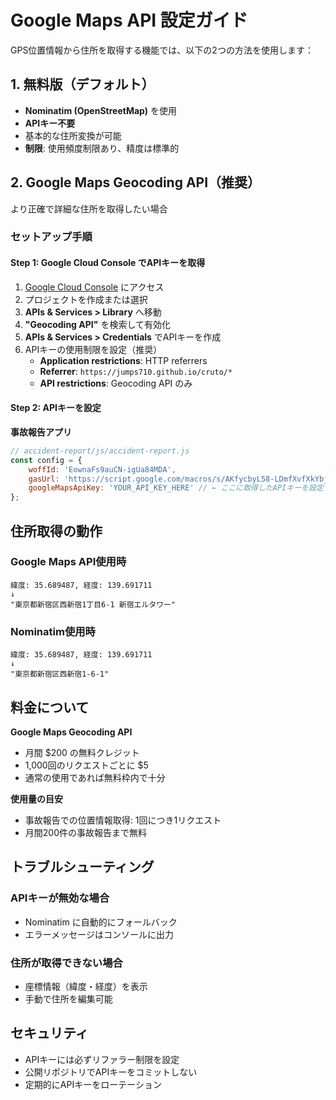 # Google Maps API 設定ガイド

GPS位置情報から住所を取得する機能では、以下の2つの方法を使用します：

## 1. 無料版（デフォルト）
- **Nominatim (OpenStreetMap)** を使用
- **APIキー不要**
- 基本的な住所変換が可能
- **制限**: 使用頻度制限あり、精度は標準的

## 2. Google Maps Geocoding API（推奨）
より正確で詳細な住所を取得したい場合

### セットアップ手順

#### Step 1: Google Cloud Console でAPIキーを取得
1. [Google Cloud Console](https://console.cloud.google.com/) にアクセス
2. プロジェクトを作成または選択
3. **APIs & Services > Library** へ移動
4. **"Geocoding API"** を検索して有効化
5. **APIs & Services > Credentials** でAPIキーを作成
6. APIキーの使用制限を設定（推奨）
   - **Application restrictions**: HTTP referrers
   - **Referrer**: `https://jumps710.github.io/cruto/*`
   - **API restrictions**: Geocoding API のみ

#### Step 2: APIキーを設定

**事故報告アプリ**
```javascript
// accident-report/js/accident-report.js
const config = {
    woffId: 'EownaFs9auCN-igUa84MDA',
    gasUrl: 'https://script.google.com/macros/s/AKfycbyL58-LDmfXvfXkYbj-LL9PPrnDZreH0RPg1-io0xgdNgICh30_VUBa1SZebAqk4hBxoA/exec',
    googleMapsApiKey: 'YOUR_API_KEY_HERE' // ← ここに取得したAPIキーを設定
};
```

## 住所取得の動作

### Google Maps API使用時
```
緯度: 35.689487, 経度: 139.691711
↓
"東京都新宿区西新宿1丁目6-1 新宿エルタワー"
```

### Nominatim使用時
```  
緯度: 35.689487, 経度: 139.691711
↓
"東京都新宿区西新宿1-6-1"
```

## 料金について

**Google Maps Geocoding API**
- 月間 $200 の無料クレジット
- 1,000回のリクエストごとに $5
- 通常の使用であれば無料枠内で十分

**使用量の目安**
- 事故報告での位置情報取得: 1回につき1リクエスト
- 月間200件の事故報告まで無料

## トラブルシューティング

### APIキーが無効な場合
- Nominatim に自動的にフォールバック
- エラーメッセージはコンソールに出力

### 住所が取得できない場合
- 座標情報（緯度・経度）を表示
- 手動で住所を編集可能

## セキュリティ

- APIキーには必ずリファラー制限を設定
- 公開リポジトリでAPIキーをコミットしない
- 定期的にAPIキーをローテーション
